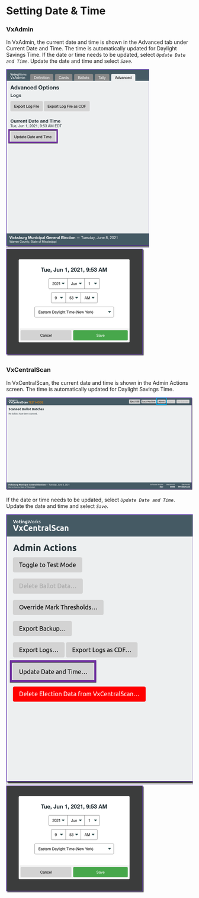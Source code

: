 # Setting Date & Time

### VxAdmin

In VxAdmin, the current date and time is shown in the Advanced tab under Current Date and Time. The time is automatically updated for Daylight Savings Time. If the date or time needs to be updated, select _`Update Date and Time`_. Update the date and time and select _`Save`_.

![Select Update Date and Time](<../.gitbook/assets/update date and time vxadmin.png>) ![Update and select Save](<../.gitbook/assets/update time.png>)

### VxCentralScan

In VxCentralScan, the current date and time is shown in the Admin Actions screen. The time is automatically updated for Daylight Savings Time.&#x20;

![](<../.gitbook/assets/image (136).png>)

If the date or time needs to be updated, select _`Update Date and Time`_. Update the date and time and select _`Save`_.

![Select Update Date and Time](<../.gitbook/assets/update date and time vxcs.png>) ![Update and select Save](<../.gitbook/assets/update time (1).png>)
